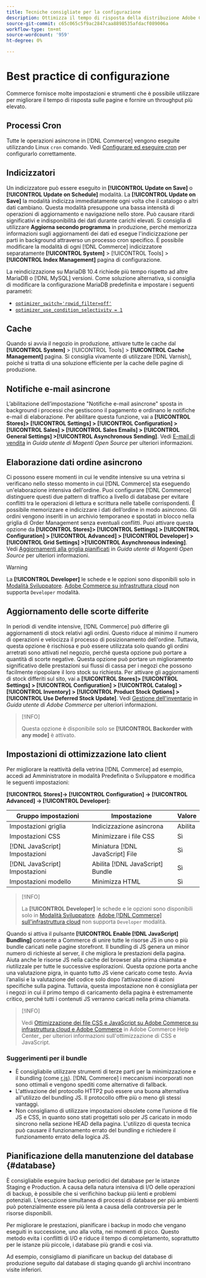 ```yaml
---
title: Tecniche consigliate per la configurazione
description: Ottimizza il tempo di risposta della distribuzione Adobe Commerce o Magenti Open Source utilizzando queste best practice.
source-git-commit: c65c065c5f9ac2847caa8898535afdacf089006a
workflow-type: tm+mt
source-wordcount: '959'
ht-degree: 0%

---
```



# Best practice di configurazione

Commerce fornisce molte impostazioni e strumenti che è possibile utilizzare per migliorare il tempo di risposta sulle pagine e fornire un throughput più elevato.

## Processi Cron

Tutte le operazioni asincrone in [!DNL Commerce] vengono eseguite utilizzando Linux `cron` comando. Vedi [Configurare ed eseguire cron](https://devdocs.magento.com/guides/v2.4/config-guide/cli/config-cli-subcommands-cron.html) per configurarlo correttamente.

## Indicizzatori

Un indicizzatore può essere eseguito in **[!UICONTROL Update on Save]** o **[!UICONTROL Update on Schedule]** modalità. La **[!UICONTROL Update on Save]** la modalità indicizza immediatamente ogni volta che il catalogo o altri dati cambiano. Questa modalità presuppone una bassa intensità di operazioni di aggiornamento e navigazione nello store. Può causare ritardi significativi e indisponibilità dei dati durante carichi elevati. Si consiglia di utilizzare **Aggiorna secondo programma** in produzione, perché memorizza informazioni sugli aggiornamenti dei dati ed esegue l&#39;indicizzazione per parti in background attraverso un processo cron specifico. È possibile modificare la modalità di ogni [!DNL Commerce] indicizzatore separatamente  **[!UICONTROL System]** > [!UICONTROL Tools] > **[!UICONTROL Index Management]** pagina di configurazione.

La reindicizzazione su MariaDB 10.4 richiede più tempo rispetto ad altre MariaDB o [!DNL MySQL] versioni. Come soluzione alternativa, si consiglia di modificare la configurazione MariaDB predefinita e impostare i seguenti parametri:

* [`optimizer_switch='rowid_filter=off'`](https://mariadb.com/kb/en/optimizer-switch/)
* [`optimizer_use_condition_selectivity = 1`](https://mariadb.com/products/skysql/docs/reference/es/system-variables/optimizer_use_condition_selectivity/)

## Cache

Quando si avvia il negozio in produzione, attivare tutte le cache dal **[!UICONTROL System]** > [!UICONTROL Tools] > **[!UICONTROL Cache Management]** pagina. Si consiglia vivamente di utilizzare [!DNL Varnish], poiché si tratta di una soluzione efficiente per la cache delle pagine di produzione.

## Notifiche e-mail asincrone

L’abilitazione dell’impostazione &quot;Notifiche e-mail asincrone&quot; sposta in background i processi che gestiscono il pagamento e ordinano le notifiche e-mail di elaborazione. Per abilitare questa funzione, vai a **[!UICONTROL Stores]> [!UICONTROL Settings] > [!UICONTROL Configuration] > [!UICONTROL Sales] > [!UICONTROL Sales Emails] > [!UICONTROL General Settings] >[!UICONTROL Asynchronous Sending]**. Vedi [E-mail di vendita](https://docs.magento.com/user-guide/configuration/sales/sales-emails.html) in _Guida utente di Magenti Open Source_ per ulteriori informazioni.

## Elaborazione dati ordine asincrono

Ci possono essere momenti in cui le vendite intensive su una vetrina si verificano nello stesso momento in cui [!DNL Commerce] sta eseguendo un&#39;elaborazione intensiva dell&#39;ordine. Puoi configurare [!DNL Commerce] distinguere questi due pattern di traffico a livello di database per evitare conflitti tra le operazioni di lettura e scrittura nelle tabelle corrispondenti. È possibile memorizzare e indicizzare i dati dell’ordine in modo asincrono. Gli ordini vengono inseriti in un archivio temporaneo e spostati in blocco nella griglia di Order Management senza eventuali conflitti. Puoi attivare questa opzione da **[!UICONTROL Stores]> [!UICONTROL Settings] > [!UICONTROL Configuration] > [!UICONTROL Advanced] > [!UICONTROL Developer] > [!UICONTROL Grid Settings] >[!UICONTROL Asynchronous indexing]**. Vedi [Aggiornamenti alla griglia pianificati](https://docs.magento.com/user-guide/sales/order-grid-updates-schedule.html) in _Guida utente di Magenti Open Source_ per ulteriori informazioni.

>[!WARNING]
>
>La **[!UICONTROL Developer]** le schede e le opzioni sono disponibili solo in [Modalità Sviluppatore](https://devdocs.magento.com/guides/v2.4/config-guide/cli/config-cli-subcommands-mode.html). [Adobe Commerce su infrastruttura cloud](https://devdocs.magento.com/cloud/requirements/cloud-requirements.html#cloud-req-test) non supporta `Developer` modalità.

## Aggiornamento delle scorte differite

In periodi di vendite intensive, [!DNL Commerce] può differire gli aggiornamenti di stock relativi agli ordini. Questo riduce al minimo il numero di operazioni e velocizza il processo di posizionamento dell&#39;ordine. Tuttavia, questa opzione è rischiosa e può essere utilizzata solo quando gli ordini arretrati sono attivati nel negozio, perché questa opzione può portare a quantità di scorte negative. Questa opzione può portare un miglioramento significativo delle prestazioni sui flussi di cassa per i negozi che possono facilmente ripopolare il loro stock su richiesta. Per attivare gli aggiornamenti di stock differiti sul sito, vai a **[!UICONTROL Stores]> [!UICONTROL Settings] > [!UICONTROL Configuration] > [!UICONTROL Catalog] > [!UICONTROL Inventory] > [!UICONTROL Product Stock Options] >[!UICONTROL Use Deferred Stock Update]**. Vedi [Gestione dell&#39;inventario](https://docs.magento.com/user-guide/catalog/inventory.html) in _Guida utente di Adobe Commerce_ per ulteriori informazioni.

>[!INFO]
>
>Questa opzione è disponibile solo se **[!UICONTROL Backorder with any mode]** è attivato.

## Impostazioni di ottimizzazione lato client

Per migliorare la reattività della vetrina [!DNL Commerce] ad esempio, accedi ad Amministratore in modalità Predefinita o Sviluppatore e modifica le seguenti impostazioni:

**[!UICONTROL Stores]-> [!UICONTROL Configuration] -> [!UICONTROL Advanced] -> [!UICONTROL Developer]:**

| Gruppo impostazioni | Impostazione | Valore |
| ------------------- | -------------------------- | ------ |
| Impostazioni griglia | Indicizzazione asincrona | Abilita |
| Impostazioni CSS | Minimizzare i file CSS | Sì |
| [!DNL JavaScript] Impostazioni | Miniatura [!DNL JavaScript] File | Sì |
| [!DNL JavaScript] Impostazioni | Abilita [!DNL JavaScript] Bundle | Sì |
| Impostazioni modello | Minimizza HTML | Sì |

>[!INFO]
>
>La **[!UICONTROL Developer]** le schede e le opzioni sono disponibili solo in [Modalità Sviluppatore](https://devdocs.magento.com/guides/v2.4/config-guide/cli/config-cli-subcommands-mode.html). [Adobe [!DNL Commerce] sull&#39;infrastruttura cloud](https://devdocs.magento.com/cloud/requirements/cloud-requirements.html#cloud-req-test) non supporta `Developer` modalità.

Quando si attiva il pulsante **[!UICONTROL Enable [!DNL JavaScript] Bundling]** consente a Commerce di unire tutte le risorse JS in uno o più bundle caricati nelle pagine storefront. Il bundling di JS genera un minor numero di richieste al server, il che migliora le prestazioni della pagina. Aiuta anche le risorse JS nella cache del browser alla prima chiamata e riutilizzale per tutte le successive esplorazioni. Questa opzione porta anche una valutazione pigra, in quanto tutto JS viene caricato come testo. Avvia l’analisi e la valutazione del codice solo dopo l’attivazione di azioni specifiche sulla pagina. Tuttavia, questa impostazione non è consigliata per i negozi in cui il primo tempo di caricamento della pagina è estremamente critico, perché tutti i contenuti JS verranno caricati nella prima chiamata.

>[!INFO]
>
>Vedi [Ottimizzazione dei file CSS e JavaScript su Adobe Commerce su infrastruttura cloud e Adobe Commerce](https://support.magento.com/hc/en-us/articles/360044482152) in Adobe Commerce Help Center_ per ulteriori informazioni sull&#39;ottimizzazione di CSS e JavaScript.

### Suggerimenti per il bundle

* È consigliabile utilizzare strumenti di terze parti per la minimizzazione e il bundling (come [r.js](https://requirejs.org/)). [!DNL Commerce] i meccanismi incorporati non sono ottimali e vengono spediti come alternative di fallback.
* L&#39;attivazione del protocollo HTTP2 può essere una buona alternativa all&#39;utilizzo del bundling JS. Il protocollo offre più o meno gli stessi vantaggi.
* Non consigliamo di utilizzare impostazioni obsolete come l’unione di file JS e CSS, in quanto sono stati progettati solo per JS caricato in modo sincrono nella sezione HEAD della pagina. L&#39;utilizzo di questa tecnica può causare il funzionamento errato del bundling e richiedere il funzionamento errato della logica JS.

## Pianificazione della manutenzione del database {#database}

È consigliabile eseguire backup periodici del database per le istanze Staging e Production. A causa della natura intensiva di I/O delle operazioni di backup, è possibile che si verifichino backup più lenti e problemi potenziali. L’esecuzione simultanea di processi di database per più ambienti può potenzialmente essere più lenta a causa della controversia per le risorse disponibili.

Per migliorare le prestazioni, pianificare i backup in modo che vengano eseguiti in successione, uno alla volta, nei momenti di picco. Questo metodo evita i conflitti di I/O e riduce il tempo di completamento, soprattutto per le istanze più piccole, i database più grandi e così via.

Ad esempio, consigliamo di pianificare un backup del database di produzione seguito dal database di staging quando gli archivi incontrano visite inferiori.
